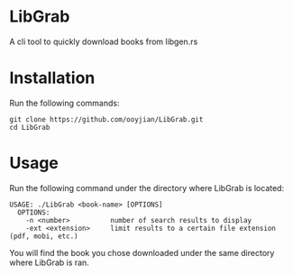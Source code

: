 # LibGrab
A cli tool to quickly download books from libgen.rs

# Installation
Run the following commands:
```
git clone https://github.com/ooyjian/LibGrab.git
cd LibGrab
```

# Usage
Run the following command under the directory where LibGrab is located:
```
USAGE: ./LibGrab <book-name> [OPTIONS]
  OPTIONS:
    -n <number>          number of search results to display
    -ext <extension>     limit results to a certain file extension (pdf, mobi, etc.)
```
You will find the book you chose downloaded under the same directory where LibGrab is ran. 

